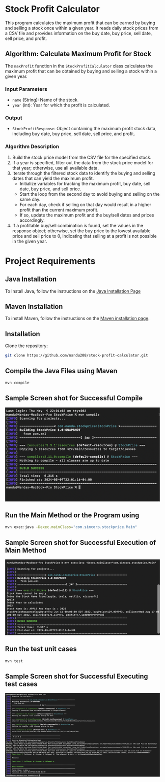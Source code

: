 # Stock Profit Calculator

This program calculates the maximum profit that can be earned by buying and selling a stock once within a given year. It reads daily stock prices from a CSV file and provides information on the buy date, buy price, sell date, sell price, and profit.

## Algorithm: Calculate Maximum Profit for Stock

The `maxProfit` function in the `StockProfitCalculator` class calculates the maximum profit that can be obtained by buying and selling a stock within a given year.

### Input Parameters

- `name` (String): Name of the stock.
- `year` (int): Year for which the profit is calculated.

### Output

- `StockProfitResponse`: Object containing the maximum profit stock data, including buy date, buy price, sell date, sell price, and profit.

### Algorithm Description

1. Build the stock price model from the CSV file for the specified stock.
2. If a year is specified, filter out the data from the stock price model for that year; otherwise, use all available data.
3. Iterate through the filtered stock data to identify the buying and selling dates that can yield the maximum profit.
   - Initialize variables for tracking the maximum profit, buy date, sell date, buy price, and sell price.
   - Start the loop from the second day to avoid buying and selling on the same day.
   - For each day, check if selling on that day would result in a higher profit than the current maximum profit.
   - If so, update the maximum profit and the buy/sell dates and prices accordingly.
4. If a profitable buy/sell combination is found, set the values in the response object; otherwise, set the buy price to the lowest available price and sell price to 0, indicating that selling at a profit is not possible in the given year.




# Project Requirements 
## Java Installation
To Install Java, follow the instructions on the [Java Installation Page](https://www.java.com/en/download/apple.jsp)
## Maven Installation

To install Maven, follow the instructions on the [Maven installation page](https://maven.apache.org/install.html).

## Installation

Clone the repository:

```bash
git clone https://github.com/nandu208/stock-profit-calculator.git
```

## Compile the Java Files using Maven

```bash
mvn compile
```
## Sample Screen shot for Successful Compile 
![Alt Text](src/main/resources/images/compile.png)

## Run the Main Method or the Program using

```bash
mvn exec:java -Dexec.mainClass="com.simcorp.stockprice.Main"
```

## Sample Screen shot for Successful Execution of Main Method

![Alt Text](src/main/resources/images/execute.png)
## Run the test unit cases
```bash
mvn test
```
## Sample Screen shot for Successful Executing test cases
![Alt Text](src/main/resources/images/test.png)

